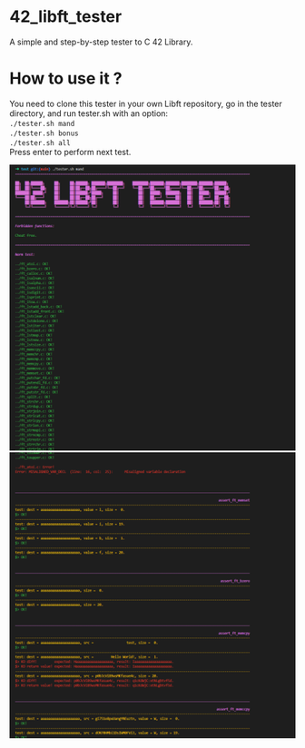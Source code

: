 # 42_libft_tester
A simple and step-by-step tester to C 42 Library.

# How to use it ?
You need to clone this tester in your own Libft repository, go in the tester directory, and run tester.sh with an option:\
`./tester.sh mand`\
`./tester.sh bonus`\
`./tester.sh all`\
Press enter to perform next test.

![Begin with check for forbidden functions and norminette.](/ressources/header.png)
![An example of an ouput.](/ressources/example.png)
